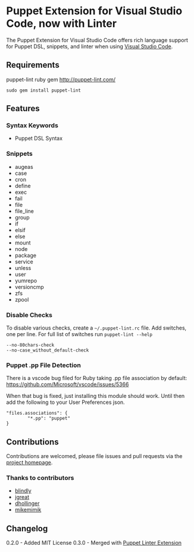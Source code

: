 # Puppet Extension for Visual Studio Code, now with Linter

The Puppet Extension for Visual Studio Code offers rich language support for Puppet DSL, snippets, and linter when using [Visual Studio Code](http://code.visualstudio.com).

## Requirements
puppet-lint ruby gem http://puppet-lint.com/

```
sudo gem install puppet-lint
```

## Features

### Syntax Keywords
- Puppet DSL Syntax

### Snippets
- augeas
- case
- cron
- define
- exec
- fail
- file
- file_line
- group
- if
- elsif
- else
- mount
- node
- package
- service
- unless
- user
- yumrepo
- versioncmp
- zfs
- zpool

### Disable Checks
To disable various checks, create a `~/.puppet-lint.rc` file. Add switches, one per line. For full list of switches run `puppet-lint --help`

```
--no-80chars-check
--no-case_without_default-check
```

### Puppet .pp File Detection
There is a vscode bug filed for Ruby taking .pp file association by default: https://github.com/Microsoft/vscode/issues/5366

When that bug is fixed, just installing this module should work. Until then add the following to your User Preferences json.
```
"files.associations": {
        "*.pp": "puppet"
}
```

## Contributions

Contributions are welcomed, please file issues and pull requests via the [project homepage](https://github.com/blindly/vscode-puppet).

### Thanks to contributors
- [blindly](https://github.com/blindly)
- [jgreat](https://github.com/jgreat)
- [dhollinger](https://github.com/dhollinger)
- [mikemimik](https://github.com/mikemimik)

## Changelog
0.2.0 - Added MIT License
0.3.0 - Merged with [Puppet Linter Extension](https://github.com/jgreat/vscode-puppetlinter)
